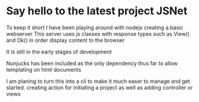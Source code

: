 # Say hello to the latest project JSNet

To keep it short I have been playing around with nodejs creating a basic webserver
This server uses js classes with response types such as View() and Ok() in order display content to the browser

It is still in the early stages of development

Nunjucks has been included as the only dependency thus far to allow templating on html documents


I am planing to turn this into a cli to make it much easer to manage and get started. creating action for initiating a project as well as adding controller or views
